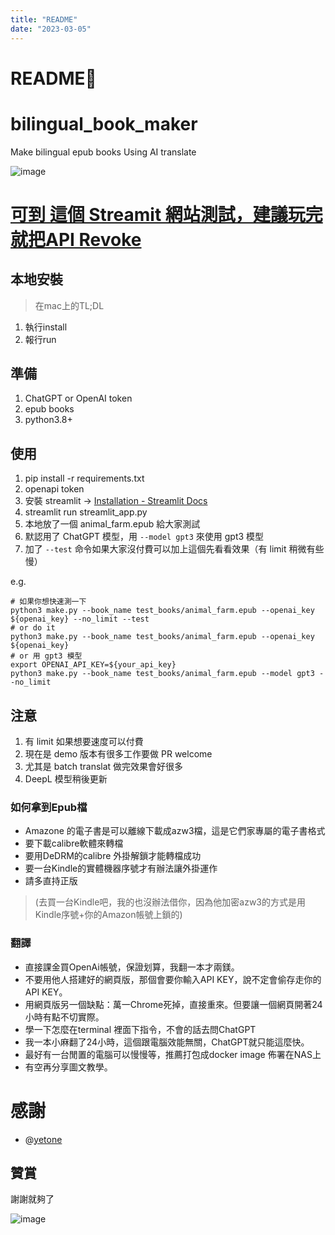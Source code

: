 ```yaml
---
title: "README"
date: "2023-03-05"
---
```


# README🦎

# bilingual_book_maker

Make bilingual epub books Using AI translate

![image](https://user-images.githubusercontent.com/15976103/222317531-a05317c5-4eee-49de-95cd-04063d9539d9.png)

# [可到 這個 Streamit 網站測試，建議玩完就把API Revoke](https://maoyang-bilingual-book-maker-streamlit-app-in812v.streamlit.app/)

## 本地安裝

> 在mac上的TL;DL
1. 執行install 
2. 報行run

## 準備

1. ChatGPT or OpenAI token
2. epub books
3. python3.8+

## 使用

1. pip install -r requirements.txt
2. openapi token
3. 安裝 streamlit -> [Installation - Streamlit Docs](https://docs.streamlit.io/library/get-started/installation)
3. streamlit run streamlit_app.py
3. 本地放了一個 animal_farm.epub 給大家測試
4. 默認用了 ChatGPT 模型，用 `--model gpt3` 來使用 gpt3 模型
5. 加了 `--test` 命令如果大家沒付費可以加上這個先看看效果（有 limit 稍微有些慢）

e.g.
```shell
# 如果你想快速測一下
python3 make.py --book_name test_books/animal_farm.epub --openai_key ${openai_key} --no_limit --test
# or do it
python3 make.py --book_name test_books/animal_farm.epub --openai_key ${openai_key}
# or 用 gpt3 模型
export OPENAI_API_KEY=${your_api_key}
python3 make.py --book_name test_books/animal_farm.epub --model gpt3 --no_limit
```

## 注意

1. 有 limit 如果想要速度可以付費
2. 現在是 demo 版本有很多工作要做 PR welcome
3. 尤其是 batch translat 做完效果會好很多
4. DeepL 模型稍後更新

### 如何拿到Epub檔
- Amazone 的電子書是可以離線下載成azw3檔，這是它們家專屬的電子書格式
- 要下載calibre軟體來轉檔
- 要用DeDRM的calibre 外掛解鎖才能轉檔成功
- 要一台Kindle的實體機器序號才有辦法讓外掛運作
- 請多直持正版

> (去買一台Kindle吧，我的也沒辦法借你，因為他加密azw3的方式是用Kindle序號+你的Amazon帳號上鎖的)

### 翻譯

- 直接課金買OpenAi帳號，保證划算，我翻一本才兩鎂。
- 不要用他人搭建好的網頁版，那個會要你輸入API KEY，說不定會偷存走你的API KEY。
- 用網頁版另一個缺點：萬一Chrome死掉，直接重來。但要讓一個網頁開著24小時有點不切實際。
- 學一下怎麼在terminal 裡面下指令，不會的話去問ChatGPT
- 我一本小麻翻了24小時，這個跟電腦效能無關，ChatGPT就只能這麼快。
- 最好有一台閒置的電腦可以慢慢等，推薦打包成docker image 佈署在NAS上
- 有空再分享圖文教學。

# 感謝

- @[yetone](https://github.com/yetone)

## 贊賞

謝謝就夠了

![image](https://user-images.githubusercontent.com/15976103/222407199-1ed8930c-13a8-402b-9993-aaac8ee84744.png)
